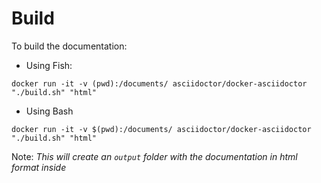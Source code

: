 # Build

To build the documentation:

* Using Fish:

```
docker run -it -v (pwd):/documents/ asciidoctor/docker-asciidoctor "./build.sh" "html"
```

* Using Bash

```
docker run -it -v $(pwd):/documents/ asciidoctor/docker-asciidoctor "./build.sh" "html"
```
    
Note: 
*This will create an `output` folder with the documentation in html format inside*
